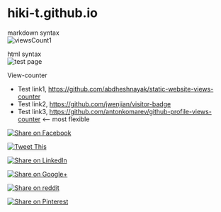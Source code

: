 # hiki-t.github.io

markdown syntax  
![viewsCount1](https://komarev.com/ghpvc/?username=hiki-t&color=brightgreen&label=views)

html syntax  
<img src="https://img.shields.io/endpoint?url=https://api.anayak.com.np/vcnt/?ID=hiki-t." alt="test page">

View-counter
- Test link1, https://github.com/abdheshnayak/static-website-views-counter  
- Test link2, https://github.com/jwenjian/visitor-badge  
- Test link3, https://github.com/antonkomarev/github-profile-views-counter  <-- most flexible  




<div><!-- social media share buttons -->

<a href="http://www.facebook.com/" onclick="window.location = 'http://www.facebook.com/share.php?u=' + encodeURIComponent(window.location); return false"><img src="http://i.imgur.com/aLnZg.png" alt="Share on Facebook" border="0" /></a>

<a href="http://twitter.com/" onclick="window.location = 'http://twitter.com/home/?status=' + encodeURIComponent(window.location); return false"><img src="http://i.imgur.com/oFrLG.png" alt="Tweet This" border="0" /></a>

<a href="http://www.linkedin.com/" onclick="window.location = 'http://www.linkedin.com/shareArticle?mini=true&url=' + encodeURIComponent(window.location); return false"><img src="http://i.imgur.com/mwHNU.png" alt="Share on LinkedIn" border="0" /></a>

<a href="https://plus.google.com/" onclick="window.location = 'https://plus.google.com/share?url=' + encodeURIComponent(window.location); return false"><img src="http://i.imgur.com/tzMMp.png" alt="Share on Google+" border="0" /></a>

<a href="http://www.reddit.com/submit" onclick="window.location = 'http://www.reddit.com/submit?url=' + encodeURIComponent(window.location); return false"><img src="http://i.imgur.com/7Xlq0.png" alt="Share on reddit" border="0" /></a>

<a href="http://pinterest.com/" onclick="window.location = 'http://pinterest.com/pin/create/button/?url=' + encodeURIComponent(window.location); return false"><img src="http://i.imgur.com/5grYc.png" alt="Share on Pinterest" border="0" /></a>

</div><!--/ social media share buttons -->


























